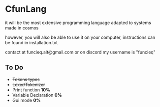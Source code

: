 <h1>CfunLang</h1>
<p>it will be the most extensive programming language adapted to systems made in cosmos</p>
<p>however, you will also be able to use it on your computer, instructions can be found in installation.txt</p>

<p>contact at funcieq.alt@gmail.com or on discord my username is "funcieq"</p>

## To Do
<ul>
<li><del>Tokens types</del></li>
<li><del>Lexer/Tokenizer</del></li>
<li>Print function <b>10%</b></li>
<li> Variable Declaration <b>0%</b></li>
<li>Gui mode <b>0%</b></li>
</ul>